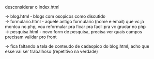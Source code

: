 desconsiderar o index.html

-> blog.html - blogs com osopicos como discutido  
-> formulario.html - aquele antigo formulario (nome e email) que vc ja montou no php, vou reformular pra ficar pra facil pra vc grudar no php  
-> pesquisa.html - novo form de pesquisa, precisa ver quais campos precisam validar pro front  


-> fica faltando a tela de conteudo de cadaopico do blog.html, acho que esse vai ser trabalhoso (repetitivo na verdade)

